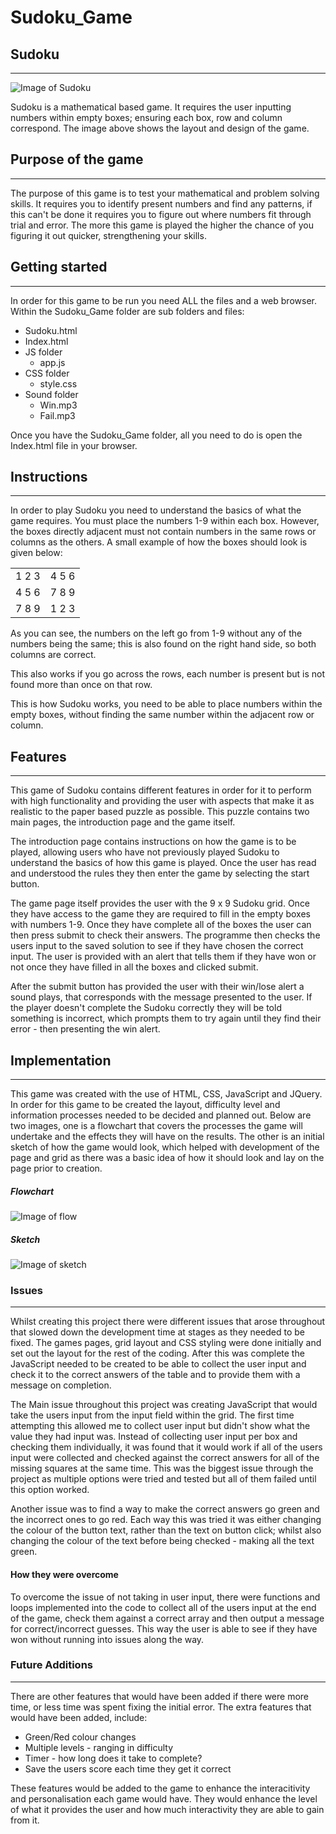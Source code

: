 # Sudoku_Game

## Sudoku ##
---
![Image of Sudoku](READMEimg/game.png)

  Sudoku is a mathematical based game. It requires the user inputting numbers within empty boxes; ensuring each box, row and column correspond. The image above shows the layout and design of the game.
  
 ## Purpose of the game ##
---

The purpose of this game is to test your mathematical and problem solving skills. It requires you to identify present numbers and find any patterns, if this can't be done it requires you to figure out where numbers fit through trial and error. The more this game is played the higher the chance of you figuring it out quicker, strengthening your skills.


## Getting started ##
---

In order for this game to be run you need ALL the files and a web browser. Within the Sudoku_Game folder are sub folders and files:
+ Sudoku.html
+ Index.html
+ JS folder
  + app.js
+ CSS folder
  + style.css
+ Sound folder
  + Win.mp3
  + Fail.mp3

Once you have the Sudoku_Game folder, all you need to do is open the Index.html file in your browser.

## Instructions ##
---

  In order to play Sudoku you need to understand the basics of what the game requires.
  You must place the numbers 1-9 within each box. However, the boxes directly adjacent must not contain numbers in the same rows or columns as the others.
  A small example of how the boxes should look is given below:
  
  <table>
  <tr>
   <td>
    1 2 3
   </td>
   <td>
     4 5 6
   </td>
  </tr>
  <tr>
   <td>
     4 5 6 
   </td>
   <td>
      7 8 9
   </td>
  </tr>
  <tr>
   <td>
      7 8 9 
   </td>
   <td>
     1 2 3
   </td>
  </tr>
 </table>
  
  As you can see, the numbers on the left go from 1-9 without any of the numbers being the same; this is also found on the right hand side, so both columns are correct.
  
  This also works if you go across the rows, each number is present but is not found more than once on that row.
  
  This is how Sudoku works, you need to be able to place numbers within the empty boxes, without finding the same number within the adjacent row or column.
  
 

## Features ##
---

This game of Sudoku contains different features in order for it to perform with high functionality and providing the user with aspects that make it as realistic to the paper based puzzle as possible. This puzzle contains two main pages, the introduction page and the game itself.

The introduction page contains instructions on how the game is to be played, allowing users who have not previously played Sudoku to understand the basics of how this game is played. Once the user has read and understood the rules they then enter the game by selecting the start button.

The game page itself provides the user with the 9 x 9 Sudoku grid. Once they have access to the game they are required to fill in the empty boxes with numbers 1-9. Once they have complete all of the boxes the user can then press submit to check their answers. The programme then checks the users input to the saved solution to see if they have chosen the correct input.
The user is provided with an alert that tells them if they have won or not once they have filled in all the boxes and clicked submit. 

After the submit button has provided the user with their win/lose alert a sound plays, that corresponds with the message presented to the user. If the player doesn't complete the Sudoku correctly they will be told something is incorrect, which prompts them to try again until they find their error - then presenting the win alert.


## Implementation ##
---
This game was created with the use of HTML, CSS, JavaScript and JQuery. In order for this game to be created the layout, difficulty level and information processes needed to be decided and planned out. Below are two images, one is a flowchart that covers the processes the game will undertake and the effects they will have on the results. The other is an initial sketch of how the game would look, which helped with development of the page and grid as there was a basic idea of how it should look and lay on the page prior to creation.


##### Flowchart #####

![Image of flow](READMEimg/flowchart.png)

##### Sketch #####

![Image of sketch](READMEimg/sketch.png)

### Issues ###
---
Whilst creating this project there were different issues that arose throughout that slowed down the development time at stages as they needed to be fixed. The games pages, grid layout and CSS styling were done initially and set out the layout for the rest of the coding. After this was complete the JavaScript needed to be created to be able to collect the user input and check it to the correct answers of the table and to provide them with a message on completion.

The Main issue throughout this project was creating JavaScript that would take the users input from the input field within the grid. The first time attempting this allowed me to collect user input but didn't show what the value they had input was. Instead of collecting user input per box and checking them individually, it was found that it would work if all of the users input were collected and checked against the correct answers for all of the missing squares at the same time. This was the biggest issue through the project as multiple options were tried and tested but all of them failed until this option worked.

Another issue was to find a way to make the correct answers go green and the incorrect ones to go red. Each way this was tried it was either changing the colour of the button text, rather than the text on button click; whilst also changing the colour of the text before being checked - making all the text green.



  #### How they were overcome ####

To overcome the issue of not taking in user input, there were functions and loops implemented into the code to collect all of the users input at the end of the game, check them against a correct array and then output a message for correct/incorrect guesses. This way the user is able to see if they have won without running into issues along the way. 
  
### Future Additions ###
---

There are other features that would have been added if there were more time, or less time was spent fixing the initial error. The extra features that would have been added, include: 

+ Green/Red colour changes
+ Multiple levels - ranging in difficulty
+ Timer - how long does it take to complete?
+ Save the users score each time they get it correct

These features would be added to the game to enhance the interacitivity and personalisation each game would have. They would enhance the level of what it provides the user and how much interactivity they are able to gain from it.
